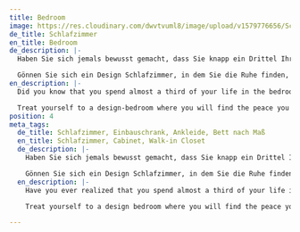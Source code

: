 ```yaml
---
title: Bedroom
image: https://res.cloudinary.com/dwvtvuml8/image/upload/v1579776656/Schlafzimmer-Bett-Ankleide-Schrank_gvuthe.jpg
de_title: Schlafzimmer
en_title: Bedroom
de_description: |-
  Haben Sie sich jemals bewusst gemacht, dass Sie knapp ein Drittel Ihres Lebens im Schlafzimmer verbringen? Schlaf ist essentiell für unsere Gesundheit. Für viele Menschen ist Schlaf ein wertvoller Luxus geworden. Qualität und Dauer Ihres Schlafens hängen von zahlreichen und sensiblen Faktoren ab, die Sie mit bewusstem Verhalten und einem individuellen Interior Design positiv beeinflussen können.

  Gönnen Sie sich ein Design Schlafzimmer, in dem Sie die Ruhe finden, die Sie nach einem ereignisreichen Tag brauchen. Ein Bett nach Maß mit ausreichend Beinfreiheit, ein vom Schlafbereich separierter, begehbarer Kleiderschrank oder ein dezenter Einbauschrank, in dem Unterhaltungselektronik aus Ihrem Sichtfeld verschwindet – all das und weit mehr kann ein Luxus Schlafzimmer bieten. Wir realisieren aufwändige und hochwertige Schlafzimmer mit hohen Anforderungen, integrieren Bäder oder fertigen exklusiv für Sie designte Betten.
en_description: |-
  Did you know that you spend almost a third of your life in the bedroom? Sleep is essential for our health. For many people, sleep has become a valuable luxury. Conscious behavior and individualized interior design can positively affect the quality and duration of your sleep.

  Treat yourself to a design-bedroom where you will find the peace you deserve after an eventful day – be it a custom-made bed with sufficient legroom, a walk-in closet separate from the sleeping area, or a decentralized built-in closet in which your entertainment electronics disappear. We manufacture complex, high-quality bedrooms fulfilling your every requirement, integrated bathrooms, or exclusive beds specially designed for you.
position: 4
meta_tags:
  de_title: Schlafzimmer, Einbauschrank, Ankleide, Bett nach Maß
  en_title: Schlafzimmer, Cabinet, Walk-in Closet
  de_description: |-
    Haben Sie sich jemals bewusst gemacht, dass Sie knapp ein Drittel Ihres Lebens im Schlafzimmer verbringen? Schlaf ist essentiell für unsere Gesundheit. Für viele Menschen ist Schlaf ein wertvoller Luxus geworden. Qualität und Dauer Ihres Schlafens hängen von zahlreichen und sensiblen Faktoren ab, die Sie mit bewusstem Verhalten und einem individuellen Interior Design positiv beeinflussen können.

    Gönnen Sie sich ein Design Schlafzimmer, in dem Sie die Ruhe finden, die Sie nach einem ereignisreichen Tag brauchen. Ein Bett nach Maß mit ausreichend Beinfreiheit, ein vom Schlafbereich separierter, begehbarer Kleiderschrank oder ein dezenter Einbauschrank, in dem Unterhaltungselektronik aus Ihrem Sichtfeld verschwindet – all das und weit mehr kann ein Luxus Schlafzimmer bieten. Wir realisieren aufwändige und hochwertige Schlafzimmer mit hohen Anforderungen, integrieren Bäder oder fertigen exklusiv für Sie designte Betten.
  en_description: |-
    Have you ever realized that you spend almost a third of your life in the bedroom? Sleep is essential for our health. For many people, sleep has become a valuable luxury. Because quality and duration of your sleep depend on numerous and sensitive factors, which you can positively influence with conscious behavior and an individual interior design.

    Treat yourself to a design bedroom where you will find the peace you deserve after an eventful day. A bed made to measure with sufficient legroom, a walk-in closet separate from the sleeping area or a decentralized built-in closet in which the entertainment electronics disappear from your field of vision. We realize complex, high-quality bedrooms with high requirements and integrated bathrooms, or manufacture exclusive beds specially designed for you.

---
```

